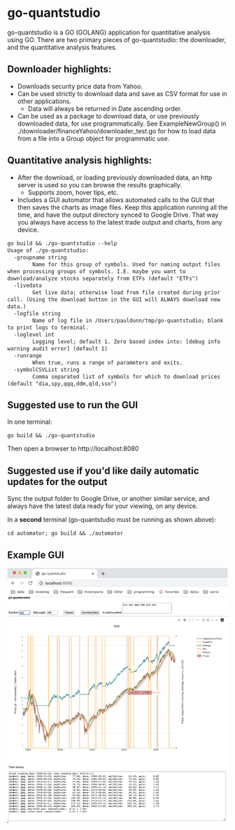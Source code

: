 # go-quantstudio
go-quantstudio is a GO (GOLANG) application for quantitative analysis using GO. There are two primary pieces of go-quantstudio: the downloader, and the quantitative analysis features.

## Downloader highlights:
* Downloads security price data from Yahoo.
* Can be used strictly to download data and save as CSV format for use in other applications.
  * Data will always be returned in Date ascending order.
* Can be used as a package to download data, or use previously downloaded data, for use programmatically. See ExampleNewGroup() in ./downloader/financeYahoo/downloader_test.go for how to load data from a file into a Group object for programmatic use.

## Quantitative analysis highlights:
* After the download, or loading previously downloaded data, an http server is used so you can browse the results graphically.
  * Supports zoom, hover tips, etc. 
* Includes a GUI automator that allows automated calls to the GUI that then saves the charts as image files. Keep this application running all the time, and have the output directory synced to Google Drive. That way you always have access to the latest trade output and charts, from any device.

```
go build && ./go-quantstudio --help
Usage of ./go-quantstudio:
  -groupname string
    	Name for this group of symbols. Used for naming output files when processing groups of symbols. I.E. maybe you want to download/analyze stocks separately from ETFs (default "ETFs")
  -livedata
    	Get live data; otherwise load from file created during prior call. (Using the download button in the GUI will ALWAYS download new data.)
  -logfile string
    	Name of log file in /Users/pauldunn/tmp/go-quantstudio; blank to print logs to terminal.
  -loglevel int
    	Logging level; default 1. Zero based index into: [debug info warning audit error] (default 1)
  -runrange
    	When true, runs a range of parameters and exits.
  -symbolCSVList string
    	Comma separated list of symbols for which to download prices (default "dia,spy,qqq,ddm,qld,sso")
```

## Suggested use to run the GUI
In one terminal:
```
go build && ./go-quantstudio
```
Then open a browser to http://localhost:8080

## Suggested use if you'd like daily automatic updates for the output
Sync the output folder to Google Drive, or another similar service, and always have the latest data ready for your viewing, on any device.

In a **second** terminal (go-quantstudio must be running as shown above):
```
cd automator; go build && ./automator
```
## Example GUI

![GO QuantStudio](./docs/go-quantstudio.png)